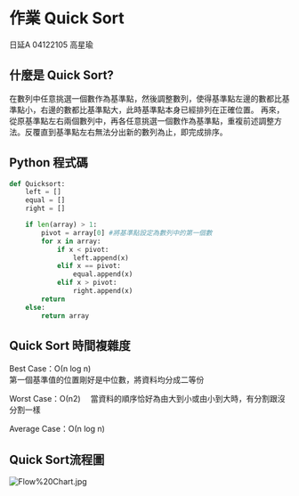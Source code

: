 
作業 Quick Sort
===
日延A 04122105 高星瑜

什麼是 Quick Sort?
-----
在數列中任意挑選一個數作為基準點，然後調整數列，使得基準點左邊的數都比基準點小，右邊的數都比基準點大，此時基準點本身已經排列在正確位置。
再來，從原基準點左右兩個數列中，再各任意挑選一個數作為基準點，重複前述調整方法。反覆直到基準點左右無法分出新的數列為止，即完成排序。

Python 程式碼
-----


```python
def Quicksort:
    left = []
    equal = []
    right = []

    if len(array) > 1:
        pivot = array[0] #將基準點設定為數列中的第一個數
        for x in array:
            if x < pivot:
                left.append(x)
            elif x == pivot:
                equal.append(x)
            elif x > pivot:
                right.append(x)
        return   
    else:  
        return array
```

Quick Sort 時間複雜度
-----
Best Case：Ο(n log n)   
第一個基準值的位置剛好是中位數，將資料均分成二等份

Worst Case：Ο(n2)　 
當資料的順序恰好為由大到小或由小到大時，有分割跟沒分割一樣

Average Case：Ο(n log n)

Quick Sort流程圖
-----
![Flow%20Chart.jpg](attachment:Flow%20Chart.jpg)
